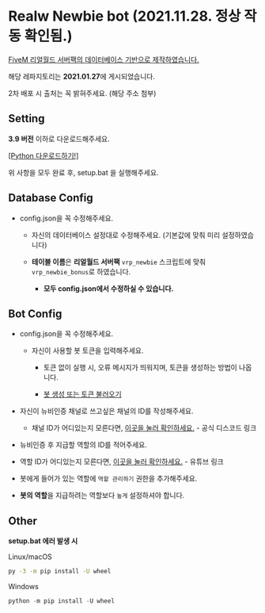 # Realw Newbie bot (2021.11.28. 정상 작동 확인됨.)
[FiveM 리얼월드 서버팩의 데이터베이스 기반으로 제작하였습니다.](https://github.com/fivem-realw/RWServer)

해당 레파지토리는 **2021.01.27**에 게시되었습니다.

2차 배포 시 출처는 꼭 밝혀주세요. (해당 주소 첨부)

## **Setting**

**3.9 버전** 이하로 다운로드해주세요.

[[Python 다운로드하기!]](https://wikidocs.net/8)

위 사항을 모두 완료 후, setup.bat 을 실행해주세요.

## Database Config

- config.json을 꼭 수정해주세요.

  - 자신의 데이터베이스 설정대로 수정해주세요. (기본값에 맞춰 미리 설정하였습니다)

  - **테이블 이름**은 **리얼월드 서버팩** `vrp_newbie` 스크립트에 맞춰 `vrp_newbie_bonus`로 하였습니다.

    - **모두 config.json에서 수정하실 수 있습니다.**

## Bot Config

- config.json을 꼭 수정해주세요.

  - 자신이 사용할 봇 토큰을 입력해주세요.

    - 토큰 없이 실행 시, 오류 메시지가 띄워지며, 토큰을 생성하는 방법이 나옵니다.

     - [봇 생성 또는 토큰 불러오기](https://www.freecodecamp.org/news/create-a-discord-bot-with-python/)


- 자신이 뉴비인증 채널로 쓰고싶은 채널의 ID를 작성해주세요.

  - 채널 ID가 어디있는지 모른다면, [이곳을 눌러 확인하세요.](https://support.discord.com/hc/ko/articles/206346498-%EC%82%AC%EC%9A%A9%EC%9E%90-%EC%84%9C%EB%B2%84-%EB%A9%94%EC%8B%9C%EC%A7%80-ID%EB%8A%94-%EC%96%B4%EB%94%94%EC%84%9C-%ED%99%95%EC%9D%B8%ED%95%98%EB%82%98%EC%9A%94-) - 공식 디스코드 링크


- 뉴비인증 후 지급할 역할의 ID를 적어주세요.

 - 역할 ID가 어디있는지 모른다면, [이곳을 눌러 확인하세요.](https://www.youtube.com/watch?v=Xme4lBvrCN8) - 유튜브 링크

- 봇에게 들어가 있는 역할에 `역할 관리하기` 권한을 추가해주세요.

- **봇의 역할**을 지급하려는 역할보다 `높게` 설정하셔야 합니다.

## Other


**setup.bat 에러 발생 시**

Linux/macOS
```bash
py -3 -m pip install -U wheel
```
Windows
```c
python -m pip install -U wheel
```
